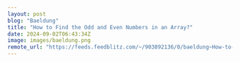 ```yaml
---
layout: post
blog: "Baeldung"
title: "How to Find the Odd and Even Numbers in an Array?"
date: 2024-09-02T06:43:34Z
image: images/baeldung.png
remote_url: "https://feeds.feedblitz.com/~/903892136/0/baeldung~How-to-Find-the-Odd-and-Even-Numbers-in-an-Array"
---
```

